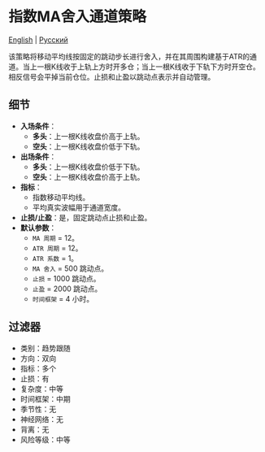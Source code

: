 # 指数MA舍入通道策略
[English](README.md) | [Русский](README_ru.md)

该策略将移动平均线按固定的跳动步长进行舍入，并在其周围构建基于ATR的通道。当上一根K线收于上轨上方时开多仓；当上一根K线收于下轨下方时开空仓。相反信号会平掉当前仓位。止损和止盈以跳动点表示并自动管理。

## 细节

- **入场条件**：
  - **多头**：上一根K线收盘价高于上轨。
  - **空头**：上一根K线收盘价低于下轨。
- **出场条件**：
  - **多头**：上一根K线收盘价低于下轨。
  - **空头**：上一根K线收盘价高于上轨。
- **指标**：
  - 指数移动平均线。
  - 平均真实波幅用于通道宽度。
- **止损/止盈**：是，固定跳动点止损和止盈。
- **默认参数**：
  - `MA 周期` = 12。
  - `ATR 周期` = 12。
  - `ATR 系数` = 1。
  - `MA 舍入` = 500 跳动点。
  - `止损` = 1000 跳动点。
  - `止盈` = 2000 跳动点。
  - `时间框架` = 4 小时。

## 过滤器

- 类别：趋势跟随
- 方向：双向
- 指标：多个
- 止损：有
- 复杂度：中等
- 时间框架：中期
- 季节性：无
- 神经网络：无
- 背离：无
- 风险等级：中等
